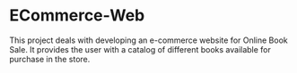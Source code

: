 # ECommerce-Web
 This project deals with developing an e-commerce website for Online Book Sale. It provides the user with a catalog of different books available for purchase in the store.

